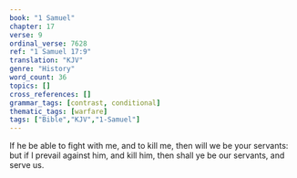 ```yaml
---
book: "1 Samuel"
chapter: 17
verse: 9
ordinal_verse: 7628
ref: "1 Samuel 17:9"
translation: "KJV"
genre: "History"
word_count: 36
topics: []
cross_references: []
grammar_tags: [contrast, conditional]
thematic_tags: [warfare]
tags: ["Bible","KJV","1-Samuel"]
---
```

If he be able to fight with me, and to kill me, then will we be your servants: but if I prevail against him, and kill him, then shall ye be our servants, and serve us.
